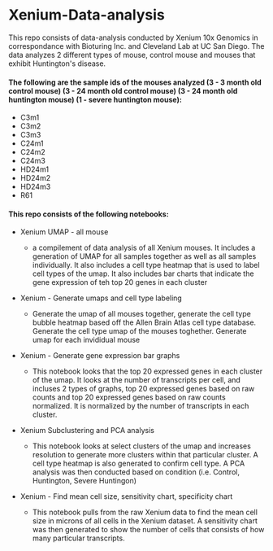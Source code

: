 # Xenium-Data-analysis

This repo consists of data-analysis conducted by Xenium 10x Genomics in correspondance with Bioturing Inc. and Cleveland Lab at UC San Diego. The data analyzes 2 different types of mouse, control mouse and mouses that exhibit Huntington's disease.

#### The following are the sample ids of the mouses analyzed (3 - 3 month old control mouse) (3 - 24 month old control mouse) (3 - 24 month old huntington mouse) (1 - severe huntington mouse):
- C3m1
- C3m2
- C3m3
- C24m1
- C24m2
- C24m3
- HD24m1
- HD24m2
- HD24m3
- R61

#### This repo consists of the following notebooks:
- Xenium UMAP - all mouse
    - a compilement of data analysis of all Xenium mouses. It includes a generation of UMAP for all samples together as well as all samples individually. It also includes a cell type heatmap that is used to label cell types of the umap. It also includes bar charts that indicate the gene expression of teh top 20 genes in each cluster
        
- Xenium - Generate umaps and cell type labeling
    - Generate the umap of all mouses together, generate the cell type bubble heatmap based off the Allen Brain Atlas cell type database. Generate the cell type umap of the mouses toghether. Generate umap for each invididual mouse
    
- Xenium - Generate gene expression bar graphs
    - This notebook looks that the top 20 expressed genes in each cluster of the umap. It looks at the number of transcripts per cell, and incluses 2 types of graphs, top 20 expressed genes based on raw counts and top 20 expressed genes based on raw counts normalized. It is normalized by the number of transcripts in each cluster.
    
- Xenium Subclustering and PCA analysis
    - This notebook looks at select clusters of the umap and increases resolution to generate more clusters within that particular cluster. A cell type heatmap is also generated to confirm cell type. A PCA analysis was then conducted based on condition (i.e. Control, Huntington, Severe Huntingon)
    
- Xenium - Find mean cell size, sensitivity chart, specificity chart
    - This notebook pulls from the raw Xenium data to find the mean cell size in microns of all cells in the Xenium dataset. A sensitivity chart was then generated to show the number  of cells that consists of how many particular transcripts.